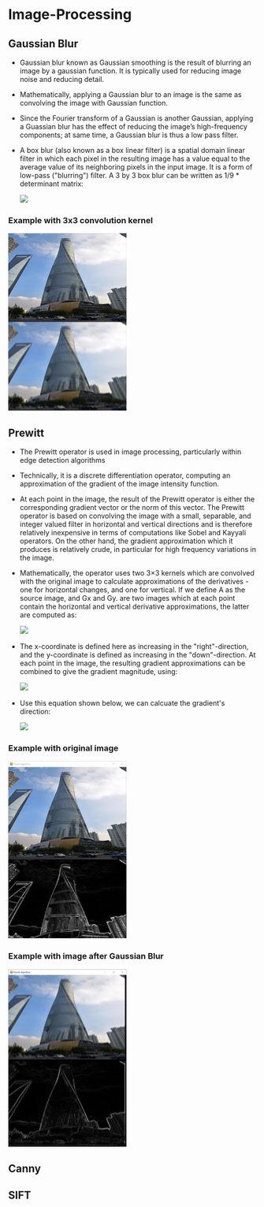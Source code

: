 # Image-Processing
## Gaussian Blur
- Gaussian blur known as Gaussian smoothing is the result of blurring an image by a gaussian function. It is typically used for reducing image  noise and reducing detail. 
- Mathematically, applying a Gaussian blur to an image is the same as convolving the image with Gaussian function.
- Since the Fourier transform of a Gaussian is another Gaussian, applying a Guassian blur has the effect of reducing the image’s high-frequency components; at same time, a Gaussian blur is thus a low pass filter.  
- A box blur (also known as a box linear filter) is a spatial domain linear filter in which each pixel in the resulting image has a value equal to the average value of its neighboring pixels in the input image. It is a form of low-pass ("blurring") filter. A 3 by 3 box blur can be written as 1/9 * determinant matrix:

  ![](https://github.com/yoyoberenguer/Gaussian-Blur/blob/master/boxblur.png)
### Example with 3x3 convolution kernel
  <img src = "https://github.com/garychian/Image-Processing/blob/master/Gaussian%20Blur/example%20with%20Gaussian%20blur.png" width = 240 height = 360>
  
## Prewitt
- The Prewitt operator is used in image processing, particularly within edge detection algorithms
- Technically, it is a discrete differentiation operator, computing an approximation of the gradient of the image intensity function.
- At each point in the image, the result of the Prewitt operator is either the corresponding gradient vector or the norm of this vector. The Prewitt operator is based on convolving the image with a small, separable, and integer valued filter in horizontal and vertical directions and is therefore relatively inexpensive in terms of computations like Sobel and Kayyali operators. On the other hand, the gradient approximation which it produces is relatively crude, in particular for high frequency variations in the image. 
- Mathematically, the operator uses two 3×3 kernels which are convolved with the original image to calculate approximations of the derivatives - one for horizontal changes, and one for vertical. If we define A as the source image, and Gx and Gy. are two images which at each point contain the horizontal and vertical derivative approximations, the latter are computed as:
  
  <img src = "https://github.com/yoyoberenguer/Sobel-Feldman/blob/master/Assets/Graphics/Prewitt1.png">
- The x-coordinate is defined here as increasing in the "right"-direction, and the y-coordinate is defined as increasing in the "down"-direction. At each point in the image, the resulting gradient approximations can be combined to give the gradient magnitude, using:

  <img src = "https://github.com/yoyoberenguer/Sobel-Feldman/blob/master/Assets/Graphics/Prewitt2.png">
- Use this equation shown below, we can calcuate the gradient's direction:

  <img src = "https://github.com/yoyoberenguer/Sobel-Feldman/blob/master/Assets/Graphics/Prewitt3.png">
### Example with original image

  <img src = "https://github.com/garychian/Image-Processing/blob/master/Prewitt/prewitt%20with%20original%20image.png" width = 240 height = 360>

### Example with image after Gaussian Blur

  <img src = "https://github.com/garychian/Image-Processing/blob/master/Prewitt/prewitt%20with%20GB%20image.png" width = 240 height = 360>

## Canny
## SIFT

